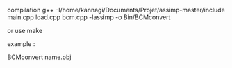 compilation
g++ -I/home/kannagi/Documents/Projet/assimp-master/include main.cpp load.cpp bcm.cpp -lassimp  -o Bin/BCMconvert

or use make

example :

BCMconvert name.obj



